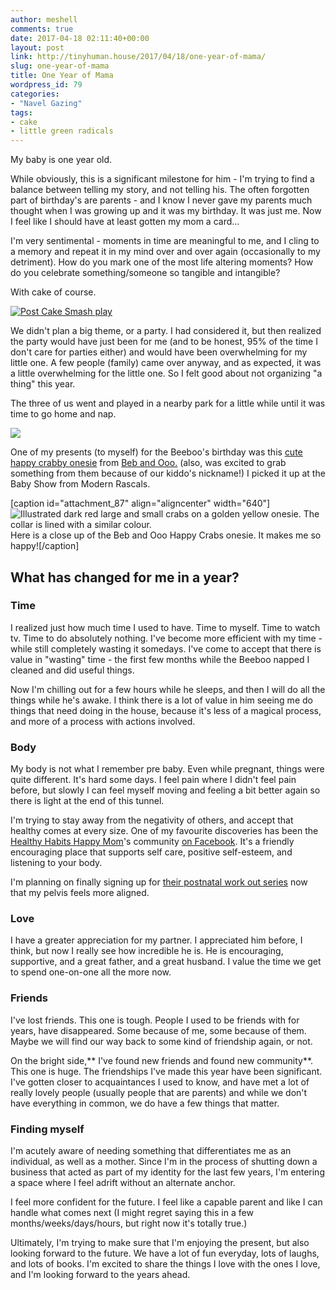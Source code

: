 ```yaml
---
author: meshell
comments: true
date: 2017-04-18 02:11:40+00:00
layout: post
link: http://tinyhuman.house/2017/04/18/one-year-of-mama/
slug: one-year-of-mama
title: One Year of Mama
wordpress_id: 79
categories:
- "Navel Gazing"
tags:
- cake
- little green radicals
---
```


My baby is one year old.


While obviously, this is a significant milestone for him - I'm trying to find a balance between telling my story, and not telling his. The often forgotten part of birthday's are parents - and I know I never gave my parents much thought when I was growing up and it was my birthday. It was just me. Now I feel like I should have at least gotten my mom a card...

I'm very sentimental - moments in time are meaningful to me, and I cling to a memory and repeat it in my mind over and over again (occasionally to my detriment). How do you mark one of the most life altering moments? How do you celebrate something/someone so tangible and intangible?

With cake of course.

[![Post Cake Smash play](https://c1.staticflickr.com/3/2870/33202369463_5bf4577b3d_z.jpg)](https://www.flickr.com/photos/prairiev/33202369463/in/dateposted-public/)

We didn't plan a big theme, or a party. I had considered it, but then realized the party would have just been for me (and to be honest, 95% of the time I don't care for parties either) and would have been overwhelming for my little one. A few people (family) came over anyway, and as expected, it was a little overwhelming for the little one. So I felt good about not organizing "a thing" this year.

The three of us went and played in a nearby park for a little while until it was time to go home and nap.

![](http://tinyhuman.house/wp-content/uploads/2017/04/Beeboo-in-the-Park-1024x768.jpg)

One of my presents (to myself) for the Beeboo's birthday was this [cute happy crabby onesie](https://modernrascals.ca/collections/clothing/products/beb-and-ooo-happy-crabs-onesie) from [Beb and Ooo.](https://www.bebandooo.co.uk/) (also, was excited to grab something from them because of our kiddo's nickname!) I picked it up at the Baby Show from Modern Rascals.

[caption id="attachment_87" align="aligncenter" width="640"]![Illustrated dark red large and small crabs on a golden yellow onesie. The collar is lined with a similar colour. ](http://tinyhuman.house/wp-content/uploads/2017/04/Beb-and-Ooo-Crab-Onesie-MOdern-Rascals-740x1024.jpg) Here is a close up of the Beb and Ooo Happy Crabs onesie. It makes me so happy![/caption]


## What has changed for me in a year?




### Time


I realized just how much time I used to have. Time to myself. Time to watch tv. Time to do absolutely nothing. I've become more efficient with my time - while still completely wasting it somedays. I've come to accept that there is value in "wasting" time - the first few months while the Beeboo napped I cleaned and did useful things.

Now I'm chilling out for a few hours while he sleeps, and then I will do all the things while he's awake. I think there is a lot of value in him seeing me do things that need doing in the house, because it's less of a magical process, and more of a process with actions involved.


### Body


My body is not what I remember pre baby. Even while pregnant, things were quite different. It's hard some days. I feel pain where I didn't feel pain before, but slowly I can feel myself moving and feeling a bit better again so there is light at the end of this tunnel.

I'm trying to stay away from the negativity of others, and accept that healthy comes at every size. One of my favourite discoveries has been the [Healthy Habits Happy Mom](http://www.healthyhabitshappymoms.com/)'s community [on Facebook](https://www.facebook.com/groups/healthyhabitshappymoms/). It's a friendly encouraging place that supports self care, positive self-esteem, and listening to your body.

I'm planning on finally signing up for [their postnatal work out series](http://www.healthyhabitshappymoms.com/postnatal) now that my pelvis feels more aligned.


### Love


I have a greater appreciation for my partner. I appreciated him before, I think, but now I really see how incredible he is. He is encouraging, supportive, and a great father, and a great husband. I value the time we get to spend one-on-one all the more now.


### Friends


I've lost friends. This one is tough. People I used to be friends with for years, have disappeared. Some because of me, some because of them. Maybe we will find our way back to some kind of friendship again, or not.

On the bright side,** I've found new friends and found new community**. This one is huge. The friendships I've made this year have been significant. I've gotten closer to acquaintances I used to know, and have met a lot of really lovely people (usually people that are parents) and while we don't have everything in common, we do have a few things that matter.


### Finding myself


I'm acutely aware of needing something that differentiates me as an individual, as well as a mother. Since I'm in the process of shutting down a business that acted as part of my identity for the last few years, I'm entering a space where I feel adrift without an alternate anchor.

I feel more confident for the future. I feel like a capable parent and like I can handle what comes next (I might regret saying this in a few months/weeks/days/hours, but right now it's totally true.)

Ultimately, I'm trying to make sure that I'm enjoying the present, but also looking forward to the future. We have a lot of fun everyday, lots of laughs, and lots of books. I'm excited to share the things I love with the ones I love, and I'm looking forward to the years ahead.


###
